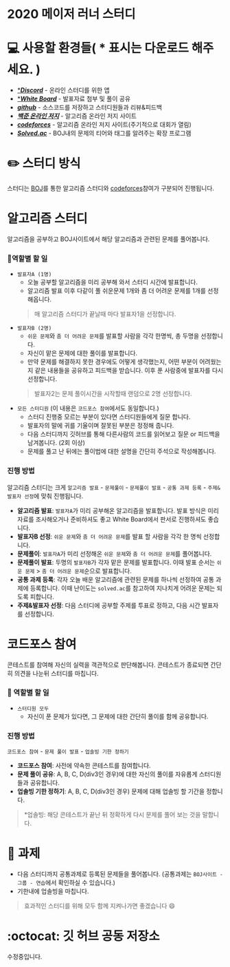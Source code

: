 # 2020 메이저 러너 스터디
# 💻 사용할 환경들( * 표시는 다운로드 해주세요. )
* [****Discord***](https://discordapp.com/) - 온라인 스터디를 위한 앱
* [****White Board***](https://products.office.com/ko-kr/microsoft-whiteboard/digital-whiteboard-app) - 발표자료 첨부 및 풀이 공유  
* [***github***](https://github.com/) - 소스코드를 저장하고 스터디원들과 리뷰&피드백
* [***백준 온라인 저지***](https://www.acmicpc.net/) - 알고리즘 온라인 저지 사이트
* [***codeforces***](http://codeforces.com/) - 알고리즘 온라인 저지 사이트(주기적으로 대회가 열림)  
* [***Solved.ac***](https://solved.ac/) - BOJ내의 문제의 티어와 태그를 알려주는 확장 프로그램
# ✏️ 스터디 방식
스터디는 [BOJ](https://www.acmicpc.net/)를 통한 알고리즘 스터디와 [codeforces](http://codeforces.com/)참여가 구분되어 진행됩니다.
# 알고리즘 스터디
알고리즘을 공부하고 BOJ사이트에서 해당 알고리즘과 관련된 문제를 풀어봅니다.
### 🔧역할별 할 일
* `발표자A (1명)`
    - 오늘 공부할 알고리즘을 미리 공부해 와서 스터디 시간에 발표합니다.
    - 알고리즘 발표 이후 다같이 풀 쉬운문제 1개와 좀 더 어려운 문제를 1개를 선정해옵니다.
    > 매 알고리즘 스터디가 끝날때 마다 발표자1을 선정합니다.
* `발표자B (2명)`
    - `쉬운 문제`와 `좀 더 어려운 문제`를 발표할 사람을 각각 한명씩, 총 두명을 선정합니다.
    - 자신이 맡은 문제에 대한 풀이를 발표합니다.
    - 만약 문제를 해결하지 못한 경우에도 어떻게 생각했는지, 어떤 부분이 어려웠는지 같은 내용들을 공유하고 피드백을 받습니다. 이후 푼 사람중에 발표자를 다시 선정합니다.
    > 발표자2는 문제 풀이시간을 시작할때 랜덤으로 2명 선정합니다.
* `모든 스터디원` (이 내용은 `코드포스 참여`에서도 동일합니다.)
    - 스터디 진행중 모르는 부분이 있다면 스터디원들에게 질문 합니다.
    - 발표자의 말에 귀를 기울이며 잘못된 부분은 정정해 줍니다.
    - 다음 스터디까지 깃허브를 통해 다른사람의 코드를 읽어보고 질문 or 피드백을 남겨봅니다. (2회 이상)
    - 문제를 풀고 난 뒤에는 풀이법에 대한 설명을 간단히 주석으로 작성해봅니다.
### 진행 방법
알고리즘 스터디는 크게 `알고리즘 발표` - `문제풀이` - `문제풀이 발표` - `공통 과제 등록` - `주제&발표자 선정`에 맞춰 진행됩니다.

- **알고리즘 발표**: `발표자A`가 미리 공부해온 알고리즘을 발표합니다. 발표 방식은 미리 자료를 조사해오거나 준비하셔도 좋고 White Board에서 판서로 진행하셔도 좋습니다.  
- **발표자B 선정**: `쉬운 문제`와 `좀 더 어려운 문제`를 발표 할 사람을 각각 한 명씩 선정합니다.
- **문제풀이**: `발표자A`가 미리 선정해온 `쉬운 문제`와 `좀 더 어려운 문제`를 풀어봅니다. 
- **문제풀이 발표**: 두명의 `발표자B`가 각자 맡은 문제를 발표합니다. 이때 발표 순서는 `쉬운 문제` > `좀 더 어려운 문제`순으로 발표합니다.
- **공통 과제 등록**: 각자 오늘 배운 알고리즘에 관련된 문제를 하나씩 선정하여 공통 과제에 등록합니다. 이때 난이도는 `solved.ac`를 참고하여 지나치게 어려운 문제는 되도록 피합니다.
- **주제&발표자 선정**: 다음 스터디에 공부할 주제를 투표로 정하고, 다음 시간 발표자를 선정합니다.

# 코드포스 참여
콘테스트를 참여해 자신의 실력을 객관적으로 판단해봅니다. 콘테스트가 종료되면 간단히 의견을 나눈뒤 스터디를 마칩니다.
### 🔧 역할별 할 일
* `스터디원 모두`
    - 자신이 푼 문제가 있다면, 그 문제에 대한 간단히 풀이를 함께 공유합니다.
### 진행 방법
`코드포스 참여` - `문제 풀이 발표` - `업솔빙 기한 정하기`

- **코드포스 참여**: 사전에 약속한 콘테스트를 참여합니다.  
- **문제 풀이 공유**: A, B, C, D(div3인 경우)에 대한 자신의 풀이를 자유롭게 스터디원들과 공유합니다.  
- **업솔빙 기한 정하기**: A, B, C, D(div3인 경우) 문제에 대해 업솔빙 할 기간을 정합니다.  
> *업솔빙: 해당 콘테스트가 끝난 뒤 정확하게 다시 문제를 풀어 보는 것을 말합니다.

# 📝 과제
- 다음 스터디까지 공통과제로 등록된 문제들을 풀어봅니다. (공통과제는 ```BOJ사이트 - 그룹 - 연습```에서 확인하실 수 있습니다.)
- 기한내에 업솔빙을 마칩니다.
> 효과적인 스터디를 위해 모두 함께 지켜나가면 좋겠습니다 :smile:

# :octocat: 깃 허브 공동 저장소
수정중입니다.
